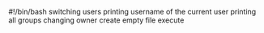 #!/bin/bash
switching users
printing username of the current user
printing all groups
changing owner
create empty file
execute
